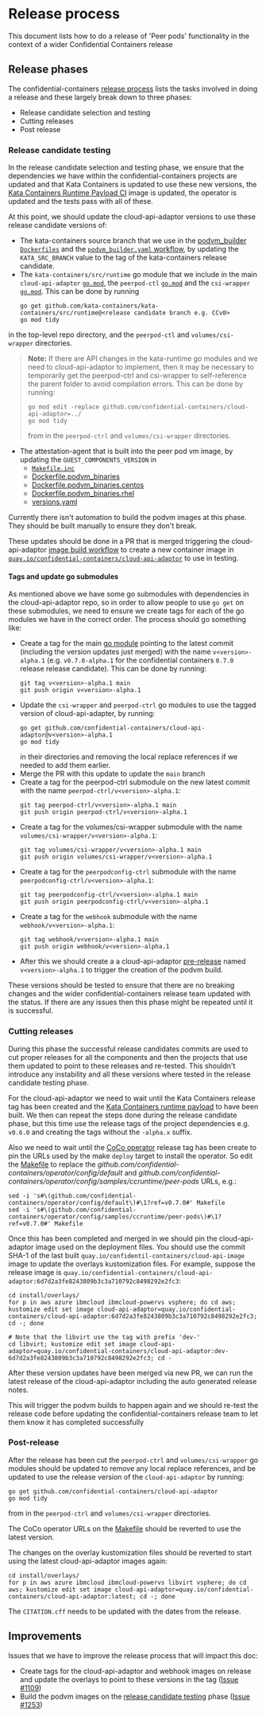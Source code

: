 # Release process

This document lists how to do a release of 'Peer pods' functionality in the context of a wider Confidential
Containers release

## Release phases

The confidential-containers
[release process](https://github.com/confidential-containers/community/blob/main/.github/ISSUE_TEMPLATE/release-check-list.md)
lists the tasks involved in doing a release and these largely break down to three phases:
- Release candidate selection and testing
- Cutting releases
- Post release

### Release candidate testing

In the release candidate selection and testing phase, we ensure that the dependencies we have within the
confidential-containers projects are updated and that Kata Containers is updated to use these new versions, the
[Kata Containers Runtime Payload CI](https://github.com/kata-containers/kata-containers/actions/workflows/cc-payload-after-push.yaml)
image is updated, the operator is updated and the tests pass with all of these.

At this point, we should update the cloud-api-adaptor versions to use these release candidate versions of:
- The kata-containers source branch that we use in the [podvm_builder `Dockerfiles`](../podvm/) and the
[`podvm_builder.yaml` workflow](../.github/workflows/podvm_builder.yaml), by updating the `KATA_SRC_BRANCH` value to
the tag of the kata-containers release candidate.
- The `kata-containers/src/runtime` go module that we include in the main `cloud-api-adaptor` [`go.mod`](../go.mod),
the `peerpod-ctl` [`go.mod`](../peerpod-ctrl/go.mod) and the `csi-wrapper` [`go.mod`](../volumes/csi-wrapper/go.mod).
This can be done by running
    ```
    go get github.com/kata-containers/kata-containers/src/runtime@<release candidate branch e.g. CCv0>
    go mod tidy
    ```
in the top-level repo directory, and the `peerpod-ctl` and `volumes/csi-wrapper` directories.
> **Note:** If there are API changes in the kata-runtime go modules and we need to cloud-api-adaptor to implement,
then it may be necessary to temporarily get the peerpod-ctrl and csi-wrapper to self-reference the parent folder to
avoid compilation errors. This can be done by running:
> ```
> go mod edit -replace github.com/confidential-containers/cloud-api-adaptor=../
> go mod tidy
> ```
> from in the `peerpod-ctrl` and `volumes/csi-wrapper` directories.
- The attestation-agent that is built into the peer pod vm image, by updating the `GUEST_COMPONENTS_VERSION` in
  - [`Makefile.inc`](../podvm/Makefile.inc)
  - [Dockerfile.podvm_binaries](../podvm/Dockerfile.podvm_binaries)
  - [Dockerfile.podvm_binaries.centos](../podvm/Dockerfile.podvm_binaries.centos)
  - [Dockerfile.podvm_binaries.rhel](../podvm/Dockerfile.podvm_binaries.rhel)
  - [versions.yaml](../versions.yaml)

Currently there isn't automation to build the podvm images at this phase. They should be built manually to ensure they don't break.

These updates should be done in a PR that is merged triggering the cloud-api-adaptor
[image build workflow](../.github/workflows/image.yaml) to create a new container image in
[`quay.io/confidential-containers/cloud-api-adaptor`](https://quay.io/repository/confidential-containers/cloud-api-adaptor?tab=tags) to use in testing.

#### Tags and update go submodules

As mentioned above we have some go submodules with dependencies in the cloud-api-adaptor repo, so in order to allow
people to use `go get` on these submodules, we need to ensure we create tags for each of the go modules we have in
the correct order. The process should go something like:
- Create a tag for the main [go module](../go.mod) pointing to the latest commit (including the version updates just
merged) with the name `v<version>-alpha.1` (e.g. `v0.7.0-alpha.1` for the confidential containers `0.7.0` release release candidate). This can be done by running:
    ```
    git tag v<version>-alpha.1 main
    git push origin v<version>-alpha.1
    ```
- Update the `csi-wrapper` and `peerpod-ctrl` go modules to use the tagged version of cloud-api-adapter, by running:
    ```
    go get github.com/confidential-containers/cloud-api-adaptor@v<version>-alpha.1
    go mod tidy
    ```
    in their directories and removing the local replace references if we needed to add them earlier.
- Merge the PR with this update to update the `main` branch
- Create a tag for the peerpod-ctrl submodule on the new latest commit with the name
 `peerpod-ctrl/v<version>-alpha.1`:
    ```
    git tag peerpod-ctrl/v<version>-alpha.1 main
    git push origin peerpod-ctrl/v<version>-alpha.1
    ```
- Create a tag for the volumes/csi-wrapper submodule with the name
 `volumes/csi-wrapper/v<version>-alpha.1`:
    ```
    git tag volumes/csi-wrapper/v<version>-alpha.1 main
    git push origin volumes/csi-wrapper/v<version>-alpha.1
    ```
- Create a tag for the `peerpodconfig-ctrl` submodule with the name `peerpodconfig-ctrl/v<version>-alpha.1`:
    ```
    git tag peerpodconfig-ctrl/v<version>-alpha.1 main
    git push origin peerpodconfig-ctrl/v<version>-alpha.1
    ```
- Create a tag for the `webhook` submodule with the name `webhook/v<version>-alpha.1`:
    ```
    git tag webhook/v<version>-alpha.1 main
    git push origin webhook/v<version>-alpha.1
    ```
- After this we should create a a cloud-api-adaptor [pre-release](https://github.com/confidential-containers/cloud-api-adaptor/releases/new)
named `v<version>-alpha.1` to trigger the creation of the podvm build.

These versions should be tested to ensure that there are no breaking changes and the wider confidential-containers
release team updated with the status. If there are any issues then this phase might be repeated until it is
successful.

### Cutting releases

During this phase the successful release candidates commits are used to cut proper releases for all the components
and then the projects that use them updated to point to these releases and re-tested. This shouldn't introduce any
instability and all these versions where tested in the release candidate testing phase.

For the cloud-api-adaptor we need to wait until the Kata Containers release tag has been created and the
[Kata Containers runtime payload](https://github.com/kata-containers/kata-containers/actions/workflows/cc-payload.yaml)
to have been built. We then can repeat the steps done during the release candidate phase, but this time use the
release tags of the project dependencies e.g. `v0.6.0` and creating the tags without the `-alpha.x` suffix.

Also we need to wait until the [CoCo operator](https://github.com/confidential-containers/operator/) release tag has been create to pin the URLs used by the make `deploy` target to install the operator. So edit the [Makefile](../Makefile) to replace the *github.com/confidential-containers/operator/config/default* and *github.com/confidential-containers/operator/config/samples/ccruntime/peer-pods* URLs, e.g.:
```
sed -i 's#\(github.com/confidential-containers/operator/config/default\)#\1?ref=v0.7.0#' Makefile
sed -i 's#\(github.com/confidential-containers/operator/config/samples/ccruntime/peer-pods\)#\1?ref=v0.7.0#' Makefile
```

Once this has been completed and merged in we should pin the cloud-api-adaptor image used on the deployment files. You should use the commit SHA-1 of the last built `quay.io/confidentil-containers/cloud-api-image` image to update the overlays kustomization files. For example, suppose the release image is `quay.io/confidential-containers/cloud-api-adaptor:6d7d2a3fe8243809b3c3a710792c8498292e2fc3`:
```
cd install/overlays/
for p in aws azure ibmcloud ibmcloud-powervs vsphere; do cd aws; kustomize edit set image cloud-api-adaptor=quay.io/confidential-containers/cloud-api-adaptor:6d7d2a3fe8243809b3c3a710792c8498292e2fc3; cd -; done

# Note that the libvirt use the tag with prefix 'dev-'
cd libvirt; kustomize edit set image cloud-api-adaptor=quay.io/confidential-containers/cloud-api-adaptor:dev-6d7d2a3fe8243809b3c3a710792c8498292e2fc3; cd -
```

After these version updates have been merged via new PR, we can run the latest release of the cloud-api-adaptor including the auto generated release notes.

This will trigger the podvm builds to happen again and we should re-test the release code before updating the
confidential-containers release team to let them know it has completed successfully

### Post-release

After the release has been cut the `peerpod-ctrl` and `volumes/csi-wrapper` go modules should be updated to remove
any local replace references, and be updated to use the release version of the `cloud-api-adaptor` by running:
  ```
  go get github.com/confidential-containers/cloud-api-adaptor
  go mod tidy
  ```
from in the `peerpod-ctrl` and `volumes/csi-wrapper` directories.

The CoCo operator URLs on the [Makefile](../Makefile) should be reverted to use the latest version.

The changes on the overlay kustomization files should be reverted to start using the latest cloud-api-adaptor images again:
```
cd install/overlays/
for p in aws azure ibmcloud ibmcloud-powervs libvirt vsphere; do cd aws; kustomize edit set image cloud-api-adaptor=quay.io/confidential-containers/cloud-api-adaptor:latest; cd -; done
```

The `CITATION.cff` needs to be updated with the dates from the release.

## Improvements

Issues that we have to improve the release process that will impact this doc:

- Create tags for the cloud-api-adaptor and webhook images on release and update the overlays to point to these
versions in the tag ([Issue #1109](https://github.com/confidential-containers/cloud-api-adaptor/issues/1109))
- Build the podvm images on the [release candidate testing](#release-candidate-testing) phase ([Issue #1253](https://github.com/confidential-containers/cloud-api-adaptor/issues/1253))
